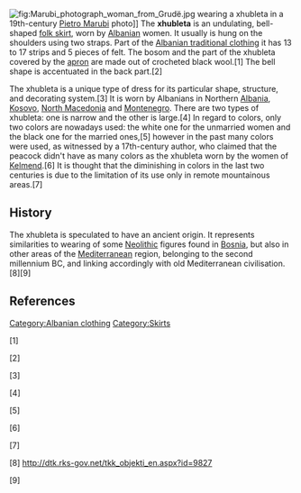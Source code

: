 ![](Marubi_photograph_woman_from_Grudë.jpg "fig:Marubi_photograph_woman_from_Grudë.jpg")
wearing a xhubleta in a 19th-century [Pietro
Marubi](Pietro_Marubi "wikilink") photo\]\] The **xhubleta** is an
undulating, bell-shaped [folk skirt](Folk_costume "wikilink"), worn by
[Albanian](Albanians "wikilink") women. It usually is hung on the
shoulders using two straps. Part of the [Albanian traditional
clothing](Albanian_traditional_clothing "wikilink") it has 13 to 17
strips and 5 pieces of felt. The bosom and the part of the xhubleta
covered by the [apron](apron "wikilink") are made out of crocheted black
wool.[1] The bell shape is accentuated in the back part.[2]

The xhubleta is a unique type of dress for its particular shape,
structure, and decorating system.[3] It is worn by Albanians in Northern
[Albania](Albania "wikilink"), [Kosovo](Kosovo "wikilink"), [North
Macedonia](North_Macedonia "wikilink") and
[Montenegro](Montenegro "wikilink"). There are two types of xhubleta:
one is narrow and the other is large.[4] In regard to colors, only two
colors are nowadays used: the white one for the unmarried women and the
black one for the married ones,[5] however in the past many colors were
used, as witnessed by a 17th-century author, who claimed that the
peacock didn't have as many colors as the xhubleta worn by the women of
[Kelmend](Kelmend_region "wikilink").[6] It is thought that the
diminishing in colors in the last two centuries is due to the limitation
of its use only in remote mountainous areas.[7]

## History

The xhubleta is speculated to have an ancient origin. It represents
similarities to wearing of some [Neolithic](Neolithic "wikilink")
figures found in [Bosnia](Bosnia "wikilink"), but also in other areas of
the [Mediterranean](Mediterranean "wikilink") region, belonging to the
second millennium BC, and linking accordingly with old Mediterranean
civilisation.[8][9]

## References

[Category:Albanian clothing](Category:Albanian_clothing "wikilink")
[Category:Skirts](Category:Skirts "wikilink")

[1]

[2]

[3]

[4]

[5]

[6]

[7]

[8] <http://dtk.rks-gov.net/tkk_objekti_en.aspx?id=9827>

[9]